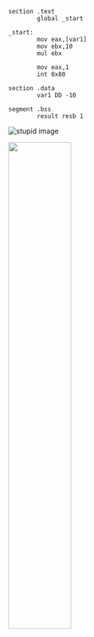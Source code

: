 ```
section .text
        global _start

_start:
        mov eax,[var1]
        mov ebx,10
        mul ebx

        mov eax,1
        int 0x80

section .data
        var1 DD -10

segment .bss
        result resb 1
```



![stupid image](https://github.com/d-khan/quiz_3/assets/11669149/e7abd354-9bff-4763-bece-3cc86e2a45b5)

<img src="https://github.com/d-khan/quiz_3/assets/11669149/e7abd354-9bff-4763-bece-3cc86e2a45b5" width=50%, height=50%>

